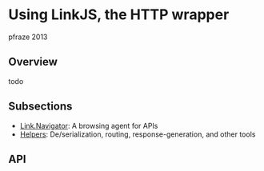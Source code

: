 Using LinkJS, the HTTP wrapper
==============================

pfraze 2013


## Overview

todo


## Subsections

 - [Link.Navigator](linkjs/navigator.md): A browsing agent for APIs
 - [Helpers](linkjs/helpers.md): De/serialization, routing, response-generation, and other tools


## API